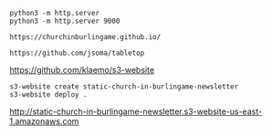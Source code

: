 ```
python3 -m http.server
python3 -m http.server 9000
```

```
https://churchinburlingame.github.io/
```

```
https://github.com/jsoma/tabletop
```


https://github.com/klaemo/s3-website

```
s3-website create static-church-in-burlingame-newsletter
s3-website deploy .
```

http://static-church-in-burlingame-newsletter.s3-website-us-east-1.amazonaws.com
